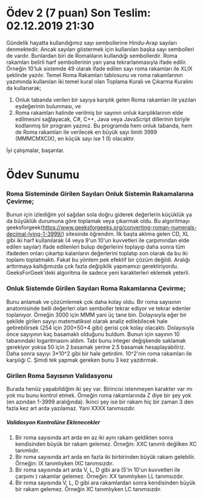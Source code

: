 # Ödev 2 (7 puan) Son Teslim: 02.12.2019 21:30 
Gündelik hayatta kullandığımız sayı sembollerine Hindu-Arap sayıları denmektedir. Ancak sayıları göstermek için kullanılan başka sayı sembolleri de vardır. Bunlardan biri de Romalıların kullandığı sembollerdir. Roma rakamları belirli harf sembollerinin yan yana tekrarlanmasıyla ifade edilir. Örneğin 10’luk sistemde 49 olarak ifade edilen sayı roma rakamları ile XLIX şeklinde yazılır. Temel Roma Rakamları tablosunu ve roma rakamlarının yazımında kullanılan iki temel kural olan Toplama Kuralı ve Çıkarma Kuralını da kullanarak; 
1.	Onluk tabanda verilen bir sayıya karşılık gelen Roma rakamları ile yazılan eşdeğerinin bulunması, ve
2.	Roma rakamları halinde verilmiş bir sayının onluk karşılıklarının elde edilmesini sağlayacak,
C#, C++, Java veya JavaScript dillerinin biriyle kodlanmış bir program yazınız. Bu programda hem onluk tabanda, hem de Roma rakamları ile verilecek en büyük sayı limiti 3999 (MMMCMXCIX), en küçük sayı ise 1 (I) olacaktır. 




İyi çalışmalar, başarılar.

# Ödev Sunumu

### Roma Sisteminde Girilen Sayıları Onluk Sistemin Rakamalarına Çevirme;
Bunun için izlediğim yol sağdan sola doğru giderek değerlerin küçüklük ya da büyüklük durumuna göre toplamak veya çıkarmak oldu. Bu algoritmayı geeksforgeek(https://www.geeksforgeeks.org/converting-roman-numerals-decimal-lying-1-3999/) sitesinde öğrendim. İlk başta aklıma gelen CD, XL gibi iki harf kullanılarak (4 veya 9'un 10'un kuvvetleri ile çarpımından elde edilen sayılar) ifade edilenleri bulup değerlerini toplayıp daha sonra tüm ifadeden onları çıkartıp kalanların değerlerini toplatıp son olarak da bu iki toplamı toplatmaktı. Fakat bu yöntem pek efektif bir çözüm değildi. Aralığı arttırmaya kaltığımızda çok fazla değişiklik yapmamızı gerektiriyordu. GeeksForGeek'deki algoritma ile sadece yeni karakterleri eklemek yeterli.
### Onluk Sistemde Girilen Sayıları Roma Rakamlarına Çevirme;
Bunu anlamak ve çözümlemek çok daha kolay oldu. Bir roma sayısının anatomisinde belli değerleri olan semboller tekrar ediyor ve tekrar edenler toplanıyor. Örneğin 3000 için MMM yani üç tane bin. Dolayısıyla eğer bir şekilde girilen sayıyı matematiksel olarak analiz edilebilecek hale getirebilirsek (254 için 200+50+4 gibi) gerisi çok kolay olacaktı. Dolayısıyla önce sayıyının kaç basamaklı olduğunu buldum. Bunun için sayının 10 tabanındaki logaritmasını aldım. Tabi bunu integer değişkende saklamak gerekiyor yoksa 50 için 2 basamak yerine 2.5 basamak hesaplayabiliriz. Daha sonra sayıyı 3*10^2 gibi bir hale getirdim.  10^2'nin roma rakamları ile karşılığı C. Şimdi tek yapmak gereken bunu 3 kez yazdırmak.
### Girilen Roma Sayısının Validasyonu
Burada henüz yapabildiğim iki şey var. Birincisi istenmeyen karakter var mı yok mu bunu kontrol etmek. Örneğin roma rakamlarında Z diye bir şey yok (en azından 1-3999 aralığında). İkinci şey ise bir rakam hiç bir zaman 3 den fazla kez art arda yazılamaz. Yani XXXX tanımsızdır.
##### Validasyon Kontrolüne Eklenecekler
1. Bir roma sayısında art arda en az iki aynı rakam geldikten sonra kendisinden büyük bir rakam gelemez. Örneğin: XXC tanımlı değilken XC tanımlıdır.
2. Bir roma sayısında art arda en fazla iki birbirinden büyük rakam gelebilir. Örneğin: IX tanımlıyken IXC tanımsızdır. 
3. Bir roma sayısında art arda V, L, D gibi ara (5'in 10'un kuvvetleri ile çarpımı ) rakamlar gelemez. Örneğin: XX tanımlıyken LL tanımsızdır.
4. Bir roma sayısında V, L, D gibi ara rakamlardan sonra kendisinden büyük bir rakam gelemez. Örneğin XC tanımlıyken LC tanımsızdır.
